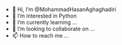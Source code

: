 - 👋 Hi, I’m @MohammadHasanAghaghadiri
- 👀 I’m interested in Python
- 🌱 I’m currently learning ...
- 💞️ I’m looking to collaborate on ...
- 📫 How to reach me ...

<!---
MohammadHasanAghaghadiri/MohammadHasanAghaghadiri is a ✨ special ✨ repository because its `README.md` (this file) appears on your GitHub profile.
You can click the Preview link to take a look at your changes.
--->
